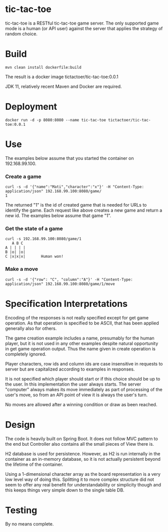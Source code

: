 # tic-tac-toe

tic-tac-toe is a RESTful tic-tac-toe game server. The only supported game mode is a human (or API user) against the server that applies the strategy of random choice.

# Build
`mvn clean install dockerfile:build`

The result is a docker image tictactoer/tic-tac-toe:0.0.1

JDK 11, relatively recent Maven and Docker are required.

# Deployment
`docker run -d -p 8080:8080 --name tic-tac-toe tictactoer/tic-tac-toe:0.0.1`


# Use

The examples below assume that you started the container on 192.168.99.100.

### Create a game
```
curl -s -d '{"name":"Mati","character":"x"}' -H "Content-Type: application/json" 192.168.99.100:8080/game/
1
```

The returned "1" is the id of created game that is needed for URLs to identify the game. Each request like above creates a new game and return a new id. The examples below assume that game "1".


### Get the state of a game
```
curl -s 192.168.99.100:8080/game/1
   A B C
A | | | |
B |o| |o|
C |x|x|x|       Human won!
```

### Make a move
```
curl -s -d '{"row": "C", "column":"A"}' -H "Content-Type: application/json" 192.168.99.100:8080/game/1/move
```

# Specification Interpretations
Encoding of the responses is not really specified except for get game operation. As that operation is specified to be ASCII, that has been applied generally also for others.

The game creation example includes a name, presumably for the human player, but it is not used in any other examples despite natural opportunity in get game operation output. Thus the name given in create operation is completely ignored.

Player characters, row ids and column ids are case insensitive in requests to server but are capitalized according to examples in responses.

It is not specified which player should start or if this choice should be up to the user. In this implementation the user always starts. The server "computer" always makes its move immediately as part of processing of the user's move, so from an API point of view it is always the user's turn.

No moves are allowed after a winning condition or draw as been reached.

# Design

The code is heavily built on Spring Boot. It does not follow MVC pattern to the end but Controller also contains all the small pieces of View there is.

H2 database is used for persistence. However, as H2 is run internally in the container as an in-memory database, so it is not actually
persistent beyond the lifetime of the container.

Using a 1-dimensional character array as the board representation is a very low level way of doing this. Splitting it to more complex
structure did not seem to offer any real benefit for understandability or simplicity though and this keeps things very simple down to the single table DB.

# Testing

By no means complete.
